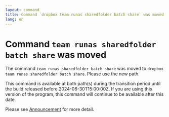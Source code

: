 ```yaml
---
layout: command
title: Command `dropbox team runas sharedfolder batch share` was moved
lang: en
---
```


# Command `team runas sharedfolder batch share` was moved

The command `team runas sharedfolder batch share` was moved to `dropbox team runas sharedfolder batch share`. Please use the new path.

This command is available at both path(s) during the transition period until the build released before 2024-06-30T15:00:00Z. If you are using this version of the program, this command will continue to be available after this date.

Please see [Announcement](https://github.com/watermint/toolbox/discussions/799) for more detail.


